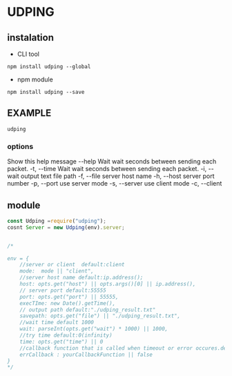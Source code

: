 # UDPING

## instalation
* CLI tool

```shell:~/
npm install udping --global
```
* npm module

```shell:~/yourNodeAppDir/
npm install udping --save
```




## EXAMPLE

```shell:~/udping/
udping
```

### options

Show this help message
    --help
Wait wait seconds between sending each packet.
    -t, --time <value>
Wait wait seconds between sending each packet.
    -i, --wait <value>
output text file path
    -f, --file <value>
server host name
    -h, --host <value> 
server port number
    -p, --port <value>
use server mode
    -s, --server
use client mode
    -c, --client

## module

```node:yourscript.js
const Udping =require("udping");
cosnt Server = new Udping(env).server;


/*

env = {
    //server or client  default:client
    mode:  mode || "client",
    //server host name default:ip.address();
    host: opts.get("host") || opts.args()[0] || ip.address(),
    // server port default:55555
    port: opts.get("port") || 55555,
    execTIme: new Date().getTime(),
    // output path default:"./udping_result.txt"
    savepath: opts.get("file") || "./udping_result.txt",
    //wait time default 1000
    wait: parseInt(opts.get("wait") * 1000) || 1000,
    //try time default:0(infinity)
    time: opts.get("time") || 0
    //callback function that is called when timeout or error occures.default is false(primitive).
    errCallback : yourCallbackFunction || false
}
*/
```